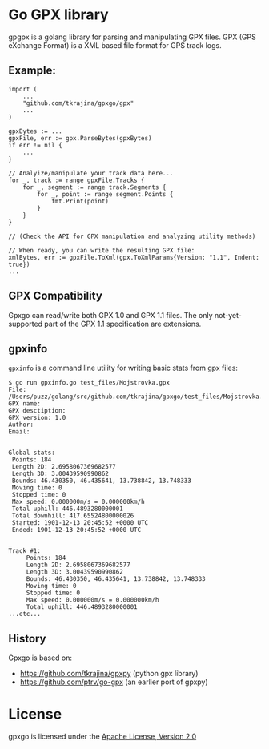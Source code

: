 # Go GPX library

gpgpx is a golang library for parsing and manipulating GPX files. GPX (GPS eXchange Format) is a XML based file format for GPS track logs. 

## Example:

    import (
        ...
        "github.com/tkrajina/gpxgo/gpx"
        ...
    )

    gpxBytes := ...
	gpxFile, err := gpx.ParseBytes(gpxBytes)
	if err != nil {
        ...
	}

    // Analyize/manipulate your track data here...
	for _, track := range gpxFile.Tracks {
		for _, segment := range track.Segments {
			for _, point := range segment.Points {
				fmt.Print(point)
			}
		}
	}

    // (Check the API for GPX manipulation and analyzing utility methods)

    // When ready, you can write the resulting GPX file:
	xmlBytes, err := gpxFile.ToXml(gpx.ToXmlParams{Version: "1.1", Indent: true})
    ...

## GPX Compatibility

Gpxgo can read/write both GPX 1.0 and GPX 1.1 files. The only not-yet-supported part of the GPX 1.1 specification are extensions.

## gpxinfo

`gpxinfo` is a command line utility for writing basic stats from gpx files:

    $ go run gpxinfo.go test_files/Mojstrovka.gpx
    File: /Users/puzz/golang/src/github.com/tkrajina/gpxgo/test_files/Mojstrovka.gpx
    GPX name:
    GPX desctiption:
    GPX version: 1.0
    Author:
    Email:


    Global stats:
     Points: 184
     Length 2D: 2.6958067369682577
     Length 3D: 3.00439590990862
     Bounds: 46.430350, 46.435641, 13.738842, 13.748333
     Moving time: 0
     Stopped time: 0
     Max speed: 0.000000m/s = 0.000000km/h
     Total uphill: 446.4893280000001
     Total downhill: 417.65524800000026
     Started: 1901-12-13 20:45:52 +0000 UTC
     Ended: 1901-12-13 20:45:52 +0000 UTC


    Track #1:
         Points: 184
         Length 2D: 2.6958067369682577
         Length 3D: 3.00439590990862
         Bounds: 46.430350, 46.435641, 13.738842, 13.748333
         Moving time: 0
         Stopped time: 0
         Max speed: 0.000000m/s = 0.000000km/h
         Total uphill: 446.4893280000001
    ...etc...

## History

Gpxgo is based on:

 * https://github.com/tkrajina/gpxpy (python gpx library)
 * https://github.com/ptrv/go-gpx (an earlier port of gpxpy)

# License

gpxgo is licensed under the [Apache License, Version 2.0](http://www.apache.org/licenses/LICENSE-2.0)
